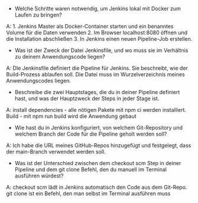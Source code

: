 * Welche Schritte waren notwendig, um Jenkins lokal mit Docker zum Laufen zu bringen?

A: 1. Jenkins Master als Docker-Container starten und ein benanntes Volume für die Daten verwenden
    2. Im Browser localhost:8080 öffnen und die Installation abschließen 
    3. In Jenkins einen neuen Pipeline-Job erstellen.

* Was ist der Zweck der Datei Jenkinsfile, und wo muss sie im Verhältnis zu deinem Anwendungscode liegen?

A: DIe Jenkinsfile definiert die Pipeline für Jenkins. Sie beschreibt, wie der Build-Prozess ablaufen soll. Die Datei muss im Wurzelverzeichnis meines Anwendungscodes liegen.

* Beschreibe die zwei Hauptstages, die du in deiner Pipeline definiert hast, und was der Hauptzweck der Steps in jeder Stage ist. 

A: install dependencies - alle nötigen Pakete mit npm ci werden installiert.
    Build - mit npm run build wird die Anwendung gebaut 

* Wie hast du in Jenkins konfiguriert, von welchem Git-Repository und welchem Branch der Code für die Pipeline geholt werden soll? 

A: Ich habe die URL meines GitHub-Repos hinzugefügt und festgelegt, dass der main-Branch verwendet werden soll.

* Was ist der Unterschied zwischen dem checkout scm Step in deiner Pipeline und dem git clone Befehl, den du manuell im Terminal ausführen würdest?

A: checkout scm lädt in Jenkins automatisch den Code aus dem Git-Repo. git clone ist ein Befehl, den man selbst im Terminal ausführen muss